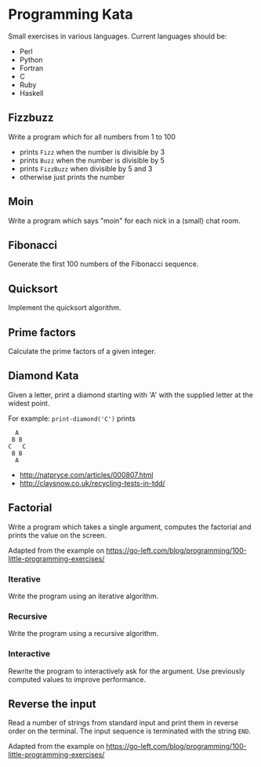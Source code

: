 # Programming Kata

Small exercises in various languages.  Current languages should be:

  - Perl
  - Python
  - Fortran
  - C
  - Ruby
  - Haskell

## Fizzbuzz

Write a program which for all numbers from 1 to 100

 - prints `Fizz` when the number is divisible by 3
 - prints `Buzz` when the number is divisible by 5
 - prints `FizzBuzz` when divisible by 5 and 3
 - otherwise just prints the number

## Moin

Write a program which says "moin" for each nick in a (small) chat room.

## Fibonacci

Generate the first 100 numbers of the Fibonacci sequence.

## Quicksort

Implement the quicksort algorithm.

## Prime factors

Calculate the prime factors of a given integer.

## Diamond Kata

Given a letter, print a diamond starting with 'A' with the supplied letter
at the widest point.

For example: `print-diamond('C')` prints

      A
     B B
    C   C
     B B
      A

  - <http://natpryce.com/articles/000807.html>
  - <http://claysnow.co.uk/recycling-tests-in-tdd/>

## Factorial

Write a program which takes a single argument, computes the factorial and
prints the value on the screen.

Adapted from the example on
<https://go-left.com/blog/programming/100-little-programming-exercises/>

### Iterative

Write the program using an iterative algorithm.

### Recursive

Write the program using a recursive algorithm.

### Interactive

Rewrite the program to interactively ask for the argument.  Use previously
computed values to improve performance.

## Reverse the input

Read a number of strings from standard input and print them in reverse order
on the terminal.  The input sequence is terminated with the string `END`.

Adapted from the example on
<https://go-left.com/blog/programming/100-little-programming-exercises/>
